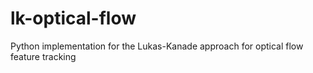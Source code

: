 # lk-optical-flow
Python implementation for the Lukas-Kanade approach for optical flow feature tracking
